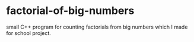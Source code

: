 # factorial-of-big-numbers
small C++ program for counting factorials from big numbers which I made for school project.
